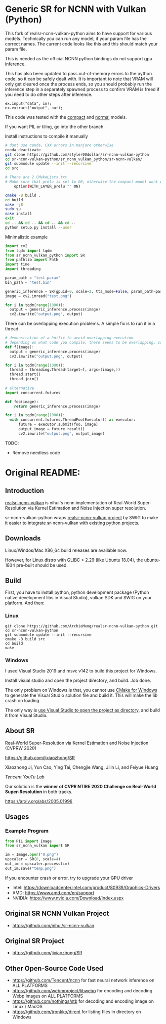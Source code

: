 # Generic SR for NCNN with Vulkan (Python)

This fork of realsr-ncnn-vulkan-python aims to have support for various models. Technically you can run any model, if your param file has the correct names. The current code looks like this and this should match your param file.

This is needed as the official NCNN python bindings do not support gpu inference.

This has also been updated to pass out-of-memory errors to the python code, so it can be safely dealt with. It is important to note that VRAM will only get cleared once the process ends, so you should probably run the inference step in a separately spawned process to confirm VRAM is freed if you need to do other steps after inference.

```
ex.input("data", in);
ex.extract("output", out);
```
This code was tested with the [compact](https://github.com/xinntao/Real-ESRGAN/releases/tag/v0.2.3.0) and [normal](https://github.com/nihui/sr-ncnn-vulkan/tree/4cc88321f71c1b4731d84393c93740b551823779/models) models.

If you want PIL or tiling, go into the other branch.

Install instructions to compile it manually
```bash
# dont use conda, CXX errors in manjaro otherwise
conda deactivate
git clone https://github.com/styler00dollar/sr-ncnn-vulkan-python
cd sr-ncnn-vulkan-python/sr_ncnn_vulkan_python/sr-ncnn-vulkan/
git submodule update --init --recursive
cd src

# There are 2 CMakeLists.txt
# Make sure that prelu is set to ON, otherwise the compact model wont work
    option(WITH_LAYER_prelu "" ON)

cmake -B build .
cd build
make -j8
sudo su
make install
exit
cd .. && cd .. && cd .. && cd ..
python setup.py install --user
```

Minimalistic example
```python
import cv2
from tqdm import tqdm
from sr_ncnn_vulkan_python import SR
from pathlib import Path
import time
import threading

param_path = "test.param"
bin_path = "test.bin"

generic_inference = SR(gpuid=0, scale=2, tta_mode=False, param_path=param_path, bin_path=bin_path)
image = cv2.imread("test.png")

for i in tqdm(range(1000)):
  output = generic_inference.process(image)
  cv2.imwrite("output.png", output)
```

There can be overlapping execution problems. A simple fix is to run it in a thread.
```python
# demonstration of a hotfix to avoid overlapping execution
# depending on what code you compile, there seems to be overlapping, can be fixed by running in a thread
def f(image):
  output = generic_inference.process(image)
  cv2.imwrite("output.png", output)

for i in tqdm(range(1000)):
  thread = threading.Thread(target=f, args=(image,))
  thread.start()
  thread.join()
  
# alternative
import concurrent.futures

def foo(image):
    return generic_inference.process(image)

for i in tqdm(range(1000)):
  with concurrent.futures.ThreadPoolExecutor() as executor:
      future = executor.submit(foo, image)
      output_image = future.result()
      cv2.imwrite("output.png", output_image)
```

TODO:
- Remove needless code


# Original README:
## Introduction
[realsr-ncnn-vulkan](https://github.com/nihui/realsr-ncnn-vulkan) is nihui's ncnn implementation of Real-World Super-Resolution via Kernel Estimation and Noise Injection super resolution.

sr-ncnn-vulkan-python wraps [realsr-ncnn-vulkan project](https://github.com/nihui/realsr-ncnn-vulkan) by SWIG to make it easier to integrate sr-ncnn-vulkan with existing python projects.

## Downloads

Linux/Windos/Mac X86_64 build releases are available now.

However, for Linux distro with GLIBC < 2.29 (like Ubuntu 18.04), the ubuntu-1804 pre-built should be used.

## Build

First, you have to install python, python development package (Python native development libs in Visual Studio), vulkan SDK and SWIG on your platform. And then:

### Linux
```shell
git clone https://github.com/ArchieMeng/realsr-ncnn-vulkan-python.git
cd sr-ncnn-vulkan-python
git submodule update --init --recursive
cmake -B build src
cd build
make
```

### Windows
I used Visual Studio 2019 and msvc v142 to build this project for Windows.

Install visual studio and open the project directory, and build. Job done.

The only problem on Windows is that, you cannot use [CMake for Windows](https://cmake.org/download/) to generate the Visual Studio solution file and build it. This will make the lib crash on loading.

The only way is [use Visual Studio to open the project as directory](https://www.microfocus.com/documentation/visual-cobol/vc50/VS2019/GUID-BE1C48AA-DB22-4F38-9644-E9B48658EF36.html), and build it from Visual Studio.

## About SR

Real-World Super-Resolution via Kernel Estimation and Noise Injection (CVPRW 2020)

https://github.com/jixiaozhong/SR

Xiaozhong Ji, Yun Cao, Ying Tai, Chengjie Wang, Jilin Li, and Feiyue Huang

*Tencent YouTu Lab*

Our solution is the **winner of CVPR NTIRE 2020 Challenge on Real-World Super-Resolution** in both tracks.

https://arxiv.org/abs/2005.01996

## Usages

### Example Program

```Python
from PIL import Image
from sr_ncnn_vulkan import SR

im = Image.open("0.png")
upscaler = SR(0, scale=4)
out_im = upscaler.process(im)
out_im.save("temp.png")
```

If you encounter crash or error, try to upgrade your GPU driver

- Intel: https://downloadcenter.intel.com/product/80939/Graphics-Drivers
- AMD: https://www.amd.com/en/support
- NVIDIA: https://www.nvidia.com/Download/index.aspx

## Original SR NCNN Vulkan Project

- https://github.com/nihui/sr-ncnn-vulkan

## Original SR Project

- https://github.com/jixiaozhong/SR

## Other Open-Source Code Used

- https://github.com/Tencent/ncnn for fast neural network inference on ALL PLATFORMS
- https://github.com/webmproject/libwebp for encoding and decoding Webp images on ALL PLATFORMS
- https://github.com/nothings/stb for decoding and encoding image on Linux / MacOS
- https://github.com/tronkko/dirent for listing files in directory on Windows
